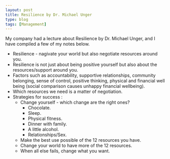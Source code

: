 ```yaml
---
layout: post
title: Resilience by Dr. Michael Unger
type: blog
tags: [Management]
---
```


My company had a lecture about Resilience by Dr. Michael Unger, and I have compiled a few of my notes below.

* Resilience - nagivate your world but also negotiate resources around you.
* Resilience is not just about being positive yourself but also about the resources/support around you. 
* Factors such as accountability, supportive relationships, community belonging, sense of control, positive thinking, physical and financial well being (social comparison causes unhappy financial wellbeing).
* Which resources we need is a matter of negotiation.
* Strategies for success :
  * Change yourself - which change are the right ones?
    * Chocolate.
    * Sleep.
    * Physical fitness.
    * Dinner with family.
    * A little alcohol.
    * Relationships/Sex.
  * Make the best use possible of the 12 resources you have.
  * Change your world to have more of the 12 resources.
  * When all else fails, change what you want.